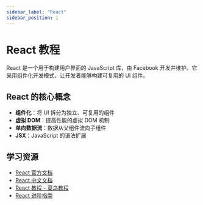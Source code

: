 ```yaml
---
sidebar_label: "React"
sidebar_position: 1
---
```


# React 教程

React 是一个用于构建用户界面的 JavaScript 库，由 Facebook 开发并维护。它采用组件化开发模式，让开发者能够构建可复用的 UI 组件。

## React 的核心概念

- **组件化**：将 UI 拆分为独立、可复用的组件
- **虚拟 DOM**：提高性能的虚拟 DOM 机制
- **单向数据流**：数据从父组件流向子组件
- **JSX**：JavaScript 的语法扩展

## 学习资源

- [React 官方文档](https://react.dev/)
- [React 中文文档](https://zh-hans.react.dev/)
- [React 教程 - 菜鸟教程](https://www.runoob.com/react/react-tutorial.html)
- [React 进阶指南](https://react.iamkasong.com/)
